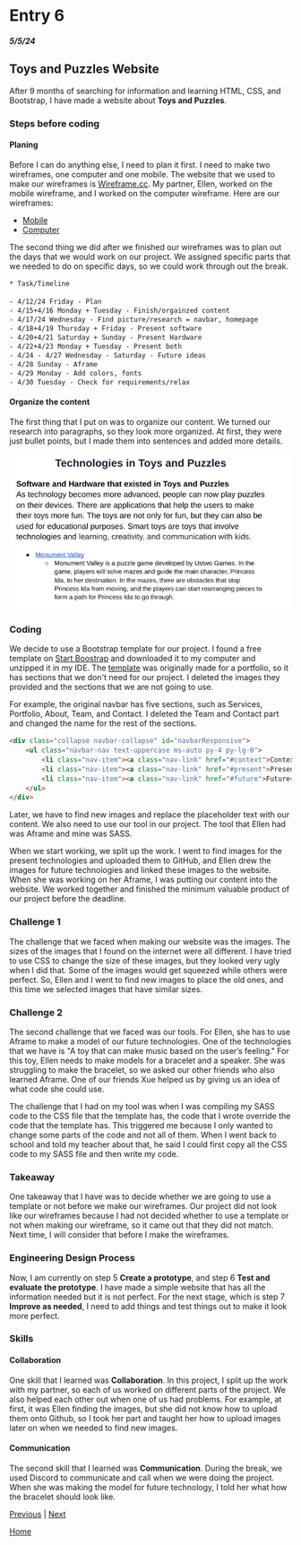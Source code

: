 # Entry 6
##### 5/5/24

## Toys and Puzzles Website
After 9 months of searching for information and learning HTML, CSS, and Bootstrap, I have made a website about **Toys and Puzzles**. 

### Steps before coding 

#### Planing 
Before I can do anything else, I need to plan it first. I need to make two wireframes, one computer and one mobile. The website that we used to make our wireframes is [Wireframe.cc](https://wireframe.cc). My partner, Ellen, worked on the mobile wireframe, and I worked on the computer wireframe. Here are our wireframes:
- [Mobile](https://wireframe.cc/FoHNt8)
- [Computer](https://wireframe.cc/ziMqQp) 

The second thing we did after we finished our wireframes was to plan out the days that we would work on our project. We assigned specific parts that we needed to do on specific days, so we could work through out the break. 

```
* Task/Timeline

- 4/12/24 Friday - Plan
- 4/15+4/16 Monday + Tuesday - Finish/orgainzed content 
- 4/17/24 Wednesday - Find picture/research = navbar, homepage
- 4/18+4/19 Thursday + Friday - Present software
- 4/20+4/21 Saturday + Sunday - Present Hardware 
- 4/22+4/23 Monday + Tuesday - Present both 
- 4/24 - 4/27 Wednesday - Saturday - Future ideas 
- 4/28 Sunday - Aframe 
- 4/29 Monday - Add colors, fonts 
- 4/30 Tuesday - Check for requirements/relax 
```

#### Organize the content 
The first thing that I put on was to organize our content. We turned our research into paragraphs, so they look more organized. At first, they were just bullet points, but I made them into sentences and added more details. 

![content](image.png)

### Coding 
We decide to use a Bootstrap template for our project. I found a free template on [Start Boostrap](https://startbootstrap.com/) and downloaded it to my computer and unzipped it in my IDE. The [template](https://startbootstrap.com/theme/agency) was originally made for a portfolio, so it has sections that we don't need for our project. I deleted the images they provided and the sections that we are not going to use.

For example, the original navbar has five sections, such as Services, Portfolio, About, Team, and Contact. I deleted the Team and Contact part and changed the name for the rest of the sections. 

``` HTML
<div class="collapse navbar-collapse" id="navbarResponsive">
    <ul class="navbar-nav text-uppercase ms-auto py-4 py-lg-0">
        <li class="nav-item"><a class="nav-link" href="#context">Context</a></li>
        <li class="nav-item"><a class="nav-link" href="#present">Present</a></li>
        <li class="nav-item"><a class="nav-link" href="#future">Future</a></li>
    </ul>
</div>
```

Later, we have to find new images and replace the placeholder text with our content. We also need to use our tool in our project. The tool that Ellen had was Aframe and mine was SASS. 



When we start working, we split up the work. I went to find images for the present technologies and uploaded them to GitHub, and Ellen drew the images for future technologies and linked these images to the website. When she was working on her Aframe, I was putting our content into the website. We worked together and finished the minimum valuable product of our project before the deadline. 

### Challenge 1  
The challenge that we faced when making our website was the images. The sizes of the images that I found on the internet were all different. I have tried to use CSS to change the size of these images, but they looked very ugly when I did that. Some of the images would get squeezed while others were perfect. So, Ellen and I went to find new images to place the old ones, and this time we selected images that have similar sizes. 

### Challenge 2
The second challenge that we faced was our tools. For Ellen, she has to use Aframe to make a model of our future technologies. One of the technologies that we have is "A toy that can make music based on the user’s feeling." For this toy, Ellen needs to make models for a bracelet and a speaker. She was struggling to make the bracelet, so we asked our other friends who also learned Aframe. One of our friends Xue helped us by giving us an idea of what code she could use. 

The challenge that I had on my tool was when I was compiling my SASS code to the CSS file that the template has, the code that I wrote override the code that the template has. This triggered me because I only wanted to change some parts of the code and not all of them. When I went back to school and told my teacher about that, he said I could first copy all the CSS code to my SASS file and then write my code. 

### Takeaway
One takeaway that I have was to decide whether we are going to use a template or not before we make our wireframes. Our project did not look like our wireframes because I had not decided whether to use a template or not when making our wireframe, so it came out that they did not match. Next time, I will consider that before I make the wireframes. 

### Engineering Design Process
Now, I am currently on step 5 **Create a prototype**, and step 6 **Test and evaluate the prototype**. I have made a simple website that has all the information needed but it is not perfect. For the next stage, which is step 7 **Improve as needed**, I  need to add things and test things out to make it look more perfect. 

### Skills 

#### Collaboration
One skill that I learned was **Collaboration**. In this project, I split up the work with my partner, so each of us worked on different parts of the project. We also helped each other out when one of us had problems. For example, at first, it was Ellen finding the images, but she did not know how to upload them onto Github, so I took her part and taught her how to upload images later on when we needed to find new images. 

#### Communication
The second skill that I learned was **Communication**. During the break, we used Discord to communicate and call when we were doing the project. When she was making the model for future technology, I told her what how the bracelet should look like. 


[Previous](entry05.md) | [Next](entry07.md)

[Home](../README.md)